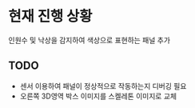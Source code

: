 # 현재 진행 상황
인원수 및 낙상을 감지하여 색상으로 표현하는 패널 추가

## TODO
* 센서 이용하여 패널이 정상적으로 작동하는지 디버깅 필요
* 오른쪽 3D영역 박스 이미지를 스켈레톤 이미지로 교체